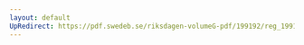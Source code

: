 ```yaml
---
layout: default
UpRedirect: https://pdf.swedeb.se/riksdagen-volumeG-pdf/199192/reg_199192/reg_199192_0725.pdf
---
```

